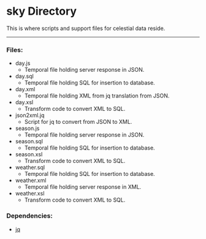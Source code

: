 # sky Directory

This is where scripts and support files for celestial data reside.

---

### Files:

* day.js
	* Temporal file holding server response in JSON.
* day.sql
	* Temporal file holding SQL for insertion to database.
* day.xml
	* Temporal file holding XML from jq translation from JSON.
* day.xsl
	* Transform code to convert XML to SQL.
* json2xml.jq
	* Script for jq to convert from JSON to XML.
* season.js
	* Temporal file holding server response in JSON.
* season.sql
	* Temporal file holding SQL for insertion to database.
* season.xsl
	* Transform code to convert XML to SQL.
* weather.sql
	* Temporal file holding SQL for insertion to database.
* weather.xml
	* Temporal file holding server response in XML.
* weather.xsl
	* Transform code to convert XML to SQL.


### Dependencies:

* [jq](https://jqlang.org)